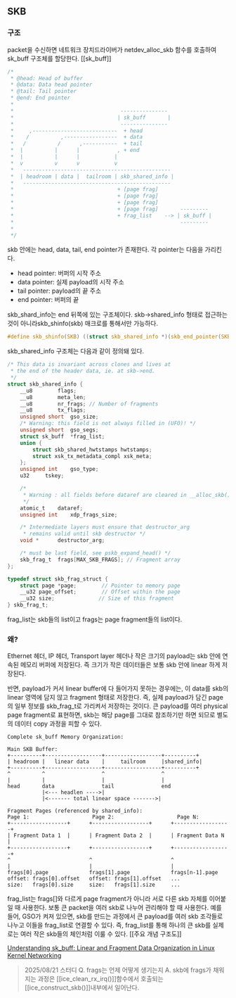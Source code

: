 ## SKB 
### 구조
packet을 수신하면 네트워크 장치드라이버가 netdev_alloc_skb 함수를 호출하여 sk_buff 구조체를 할당한다. [[sk_buff]]

```c title=sk_buff_diagram
/*
 * @head: Head of buffer
 * @data: Data head pointer
 * @tail: Tail pointer
 * @end: End pointer
 *
 *                                  ---------------
 *                                 | sk_buff       |
 *                                  ---------------
 *     ,---------------------------  + head
 *    /          ,-----------------  + data
 *   /          /      ,-----------  + tail
 *  |          |      |            , + end
 *  |          |      |           |
 *  v          v      v           v
 *   -----------------------------------------------
 *  | headroom | data |  tailroom | skb_shared_info |
 *   -----------------------------------------------
 *                                 + [page frag]
 *                                 + [page frag]
 *                                 + [page frag]
 *                                 + [page frag]       ---------
 *                                 + frag_list    --> | sk_buff |
 *                                                     ---------
 *
 */
```

skb 안에는 head, data, tail, end pointer가 존재한다. 각 pointer는 다음을 가리킨다. 

- head pointer: 버퍼의 시작 주소
- data pointer: 실제 payload의 시작 주소
- tail pointer: payload의 끝 주소
- end pointer: 버퍼의 끝

skb_shard_info는 end 뒤쪽에 있는 구조체이다.  skb->shared_info 형태로 접근하는 것이 아니라skb_shinfo(skb) 매크로를 통해서만 가능하다.

```c
#define skb_shinfo(SKB)	((struct skb_shared_info *)(skb_end_pointer(SKB)))
```

skb_shared_info  구조체는 다음과 같이 정의돼 있다. 

```c
/* This data is invariant across clones and lives at
 * the end of the header data, ie. at skb->end.
 */
struct skb_shared_info {
	__u8		flags;
	__u8		meta_len;
	__u8		nr_frags; // Number of fragments
	__u8		tx_flags;
	unsigned short	gso_size; 
	/* Warning: this field is not always filled in (UFO)! */
	unsigned short	gso_segs;
	struct sk_buff	*frag_list;
	union {
		struct skb_shared_hwtstamps hwtstamps;
		struct xsk_tx_metadata_compl xsk_meta;
	};
	unsigned int	gso_type;
	u32		tskey;

	/*
	 * Warning : all fields before dataref are cleared in __alloc_skb()
	 */
	atomic_t	dataref;
	unsigned int	xdp_frags_size;

	/* Intermediate layers must ensure that destructor_arg
	 * remains valid until skb destructor */
	void *		destructor_arg;

	/* must be last field, see pskb_expand_head() */
	skb_frag_t	frags[MAX_SKB_FRAGS]; // Fragment array
};

typedef struct skb_frag_struct {
    struct page *page;        // Pointer to memory page
    __u32 page_offset;        // Offset within the page
    __u32 size;              // Size of this fragment
} skb_frag_t;
```

frag_list는 skb들의 list이고 frags는 page fragment들의 list이다. 

### 왜?
Ethernet 헤더, IP 헤더, Transport layer 헤더나 작은 크기의 payload는 skb 안에 연속된 메모리 버퍼에 저장된다.  즉 크기가 작은 데이터들은 보통 skb 안에 linear 하게 저장된다. 

반면, payload가 커서 linear buffer에 다 들어가지 못하는 경우에는, 이 data를 skb의 linear 영역에 담지 않고 fragment 형태로 저장한다. 즉, 실제 payload가 담긴 page의 일부 정보를 skb_frag_t로 가리켜서 저장하는 것이다. 큰 payload를 여러 physical page fragment로 표현하면, skb는 해당 page를 그대로 참조하기만 하면 되므로 별도의 데이터 copy 과정을 피할 수 있다. 

```
Complete sk_buff Memory Organization:

Main SKB Buffer:
+----------+------------------+------------------+----------+
| headroom |   linear data    |     tailroom     |shared_info|
+----------+------------------+------------------+----------+
^          ^                  ^                  ^
|          |                  |                  |
head       data               tail               end
           |<--- headlen ---->|
           |<------- total linear space ------->|

Fragment Pages (referenced by shared_info):
Page 1:                    Page 2:                    Page N:
+------------------+      +------------------+      +------------------+
| Fragment Data 1  |      | Fragment Data 2  |      | Fragment Data N  |
+------------------+      +------------------+      +------------------+
^                         ^                         ^
|                         |                         |
frags[0].page             frags[1].page             frags[n-1].page
offset: frags[0].offset   offset: frags[1].offset   ...
size:   frags[0].size     size:   frags[1].size     ...
```

frag_list는 frags[]와 다르게 page fragment가 아니라 서로 다른 skb 자체를 이어붙일 때 사용한다. 보통 큰 packet을 여러 skb로 나누어 관리해야 할 때 사용한다. 예를 들어, GSO가 켜져 있으면, skb를 만드는 과정에서 큰 payload를 여러 skb 조각들로 나누고 이들을 frag_list로 연결할 수 있다. 즉, frag_list를 통해 하나의 큰 skb를 실제로는 여러 작은 skb들의 체인처럼 이룰 수 있다. [[주요 개념 구조도]]

[Understanding sk_buff: Linear and Fragment Data Organization in Linux Kernel Networking](https://www.linkedin.com/pulse/understanding-skbuff-linear-fragment-data-organization-david-zhu-aoqqc)

> 2025/08/21 스터디
> Q. frags는 언제 어떻게 생기는지
> A. skb에 frags가 채워지는 과정은 [[ice_clean_rx_irq()]]함수에서 호출되는 [[ice_construct_skb()]]내부에서 일어난다.
